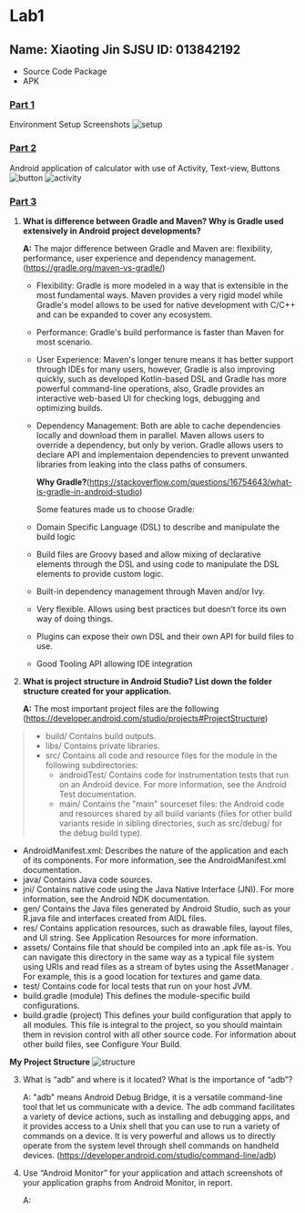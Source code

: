 # Lab1

## Name: Xiaoting Jin	SJSU ID: 013842192

* Source Code Package
* APK

### <u>Part 1</u>

Environment Setup Screenshots
![setup](https://github.com/xiaoting0524/CMPE277/blob/master/Lab1_Calculator/Screenshots/setup.png)

### <u>Part 2</u>

Android application of calculator with use of Activity, Text-view, Buttons
![button](https://github.com/xiaoting0524/CMPE277/blob/master/Lab1_Calculator/Screenshots/button_textview.png)
![activity](https://github.com/xiaoting0524/CMPE277/blob/master/Lab1_Calculator/Screenshots/activity.png)

### <u>Part 3</u>

1. **What is difference between Gradle and Maven? Why is Gradle used extensively in Android project developments?**

   **A:** The major difference between Gradle and Maven are: flexibility, performance, user experience and dependency management. (<https://gradle.org/maven-vs-gradle/>)

   - Flexibility: Gradle is more modeled in a way that is extensible in the most fundamental ways. Maven provides a very rigid model while Gradle's model allows to be used for native development with C/C++ and can be expanded to cover any ecosystem.

   - Performance: Gradle's build performance is faster than Maven for most scenario.

   - User Experience: Maven's longer tenure means it has better support through IDEs for many users, however, Gradle is also improving quickly, such as developed Kotlin-based DSL and Gradle has more powerful command-line operations, also, Gradle provides an interactive web-based UI for checking logs, debugging and optimizing builds.

   - Dependency Management: Both are able to cache dependencies locally and download them in parallel. Maven allows users to override a dependency, but only by verion. Gradle allows users to declare API and implementaion dependencies to prevent unwanted libraries from leaking into the class paths of consumers.

     **Why Gradle?**(<https://stackoverflow.com/questions/16754643/what-is-gradle-in-android-studio>)

     Some features made us to choose Gradle:

   - Domain Specific Language (DSL) to describe and manipulate the build logic
   - Build files are Groovy based and allow mixing of declarative elements through the DSL and using code to manipulate the DSL elements to provide custom logic.
   - Built-in dependency management through Maven and/or Ivy.
   - Very flexible. Allows using best practices but doesn’t force its own way of doing things.
   - Plugins can expose their own DSL and their own API for build files to use.
   - Good Tooling API allowing IDE integration

   

2. **What is project structure in Android Studio? List down the folder structure created for your application.**

   **A:** The most important project files are the following (<https://developer.android.com/studio/projects#ProjectStructure>)
> - build/     Contains build outputs.
> - libs/      Contains private libraries.
> - src/       Contains all code and resource files for the module in the following subdirectories:
>     + androidTest/    Contains code for instrumentation tests that run on an Android device. For more information, see the    Android Test documentation.
>     + main/           Contains the "main" sourceset files: the Android code and resources shared by all build variants (files for other build variants reside in sibling directories, such as src/debug/ for the debug build type).
  - AndroidManifest.xml: Describes the nature of the application and each of its components. For more information, see the AndroidManifest.xml documentation.
  - java/ Contains Java code sources.
  - jni/ Contains native code using the Java Native Interface (JNI). For more information, see the Android NDK documentation.
   - gen/ Contains the Java files generated by Android Studio, such as your R.java file and interfaces created from AIDL files.  
   - res/ Contains application resources, such as drawable files, layout files, and UI string. See Application Resources for more information.
   - assets/ 
   Contains file that should be compiled into an .apk file as-is. You can navigate this directory in the same way as a typical file system using URIs and read files as a stream of bytes using the AssetManager . For example, this is a good location for textures and game data.
   - test/ Contains code for local tests that run on your host JVM.
- build.gradle (module) This defines the module-specific build configurations.
- build.gradle (project)
This defines your build configuration that apply to all modules. This file is integral to the project, so you should maintain them in revision control with all other source code.
For information about other build files, see Configure Your Build.
  
 **My Project Structure**
 ![structure](https://github.com/xiaoting0524/CMPE277/blob/master/Lab1_Calculator/Screenshots/project_structure.png)

3. What is “adb” and where is it located? What is the importance of “adb”?

   A: "adb" means Android Debug Bridge, it is a versatile command-line tool that let us communicate with a device. The adb command facilitates a variety of device actions, such as installing and debugging apps, and it provides access to a Unix shell that you can use to run a variety of commands on a device. It is very powerful and allows us to directly operate from the system level through shell commands on handheld devices. (<https://developer.android.com/studio/command-line/adb>)

4. Use “Android Monitor” for your application and attach screenshots of your application graphs from Android Monitor, in report.

   A: 

